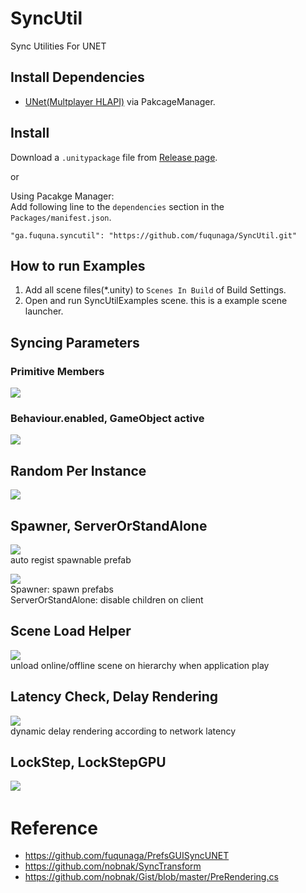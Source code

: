 # SyncUtil
Sync Utilities For UNET  
  

## Install Dependencies
 - [UNet(Multplayer HLAPI)](https://docs.unity3d.com/Manual/UNetUsingHLAPI.html) via PakcageManager.

## Install

Download a `.unitypackage` file from [Release page](https://github.com/fuqunaga/SyncUtil/releases).

or

Using Pacakge Manager:  
Add following line to the `dependencies` section in the `Packages/manifest.json`.
```
"ga.fuquna.syncutil": "https://github.com/fuqunaga/SyncUtil.git"
```

## How to run Examples

1. Add all scene files(*.unity) to `Scenes In Build` of Build Settings.
1. Open and run SyncUtilExamples scene. this is a example scene launcher.

## Syncing Parameters

### Primitive Members
[![](http://img.youtube.com/vi/RoescKd70Fs/0.jpg)](https://www.youtube.com/watch?v=RoescKd70Fs)

### Behaviour.enabled, GameObject active
[![](http://img.youtube.com/vi/C39lSQUmYyY/0.jpg)](https://www.youtube.com/watch?v=C39lSQUmYyY)

## Random Per Instance
[![](http://img.youtube.com/vi/Jml_K5ipCZI/0.jpg)](https://www.youtube.com/watch?v=Jml_K5ipCZI)

## Spawner, ServerOrStandAlone
[![](http://img.youtube.com/vi/_fBlCKlia4A/0.jpg)](https://www.youtube.com/watch?v=_fBlCKlia4A)  
auto regist spawnable prefab  
  
[![](http://img.youtube.com/vi/2qMK0PuPIHY/0.jpg)](https://www.youtube.com/watch?v=2qMK0PuPIHY)  
Spawner: spawn prefabs  
ServerOrStandAlone: disable children on client  
  
## Scene Load Helper
[![](http://img.youtube.com/vi/RQmx5Dr5_MQ/0.jpg)](https://www.youtube.com/watch?v=RQmx5Dr5_MQ)  
unload online/offline scene on hierarchy when application play  

## Latency Check, Delay Rendering
[![](http://img.youtube.com/vi/WXi7Jfautpw/0.jpg)](https://www.youtube.com/watch?v=WXi7Jfautpw)  
dynamic delay rendering according to network latency 

## LockStep, LockStepGPU
[![](http://img.youtube.com/vi/NmddY56bRPk/0.jpg)](https://www.youtube.com/watch?v=NmddY56bRPk)  


# Reference
 - https://github.com/fuqunaga/PrefsGUISyncUNET
 - https://github.com/nobnak/SyncTransform  
 - https://github.com/nobnak/Gist/blob/master/PreRendering.cs

